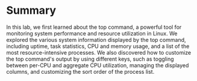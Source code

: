 # Summary

In this lab, we first learned about the top command, a powerful tool for monitoring system performance and resource utilization in Linux. We explored the various system information displayed by the top command, including uptime, task statistics, CPU and memory usage, and a list of the most resource-intensive processes. We also discovered how to customize the top command's output by using different keys, such as toggling between per-CPU and aggregate CPU utilization, managing the displayed columns, and customizing the sort order of the process list.
